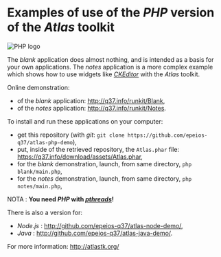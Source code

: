# Examples of use of the *PHP* version of the *Atlas* toolkit

![PHP logo](https://q37.info/download/assets/PHP.png "PHP")

The *blank* application does almost nothing, and is intended as a basis for your own applications. The *notes* application is a more complex example which shows how to use widgets like [*CKEditor*](http://ckeditor.com/) with the *Atlas* toolkit.

Online demonstration:

  - of the *blank* application: <http://q37.info/runkit/Blank>,
  - of the *notes* application: <http://q37.info/runkit/Notes>.

To install and run these applications on your computer:

- get this repository (with *git*: `git clone https://github.com/epeios-q37/atlas-php-demo`),
- put, inside of the retrieved repository, the `Atlas.phar` file: https://q37.info/download/assets/Atlas.phar,
- for the *blank* demonstration, launch, from same directory, `php blank/main.php`,
- for the *notes* demonstration, launch, from same directory, `php notes/main.php`,

NOTA : **You need *PHP* with [*pthreads*](http://php.net/manual/book.pthreads.php)!**


There is also a version for:
  * *Node.js* : <http://github.com/epeios-q37/atlas-node-demo/>,
  * *Java* : <http://github.com/epeios-q37/atlas-java-demo/>.


For more information: <http://atlastk.org/>